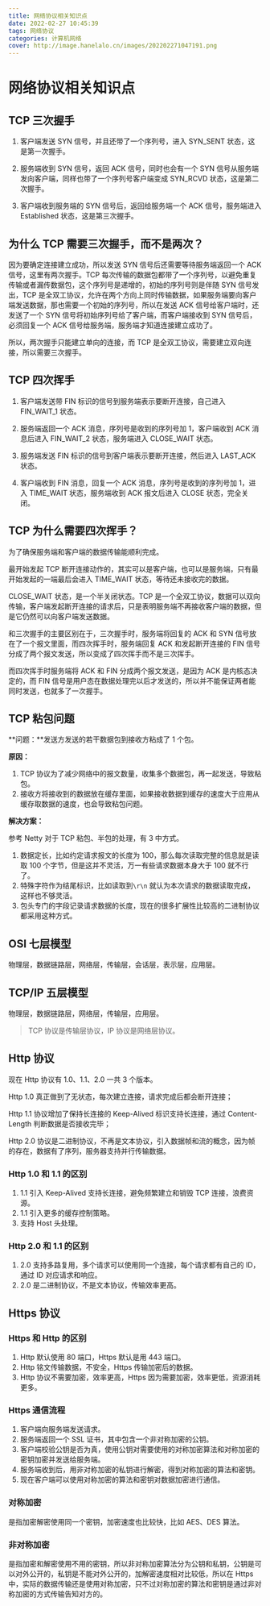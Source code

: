 ```yaml
---
title: 网络协议相关知识点
date: 2022-02-27 10:45:39
tags: 网络协议
categories: 计算机网络
cover: http://image.hanelalo.cn/images/202202271047191.png 
---
```


# 网络协议相关知识点

## TCP 三次握手

1. 客户端发送 SYN 信号，并且还带了一个序列号，进入 SYN_SENT 状态，这是第一次握手。

2. 服务端收到 SYN 信号，返回 ACK 信号，同时也会有一个 SYN 信号从服务端发向客户端，同样也带了一个序列号客户端变成 SYN_RCVD 状态，这是第二次握手。

3. 客户端收到服务端的 SYN 信号后，返回给服务端一个 ACK 信号，服务端进入 Established 状态，这是第三次握手。

## 为什么 TCP 需要三次握手，而不是两次？

因为要确定连接建立成功，所以发送 SYN 信号后还需要等待服务端返回一个 ACK 信号，这里有两次握手。TCP 每次传输的数据包都带了一个序列号，以避免重复传输或者漏传数据包，这个序列号是递增的，初始的序列号则是伴随 SYN 信号发出，TCP 是全双工协议，允许在两个方向上同时传输数据，如果服务端要向客户端发送数据，那也需要一个初始的序列号，所以在发送 ACK 信号给客户端时，还发送了一个 SYN 信号将初始序列号给了客户端，而客户端接收到 SYN 信号后，必须回复一个 ACK 信号给服务端，服务端才知道连接建立成功了。

所以，两次握手只能建立单向的连接，而 TCP 是全双工协议，需要建立双向连接，所以需要三次握手。

## TCP 四次挥手

1. 客户端发送带 FIN 标识的信号到服务端表示要断开连接，自己进入 FIN_WAIT_1 状态。

2. 服务端返回一个 ACK 消息，序列号是收到的序列号加 1，客户端收到 ACK 消息后进入 FIN_WAIT_2 状态，服务端进入 CLOSE_WAIT 状态。

3. 服务端发送 FIN 标识的信号到客户端表示要断开连接，然后进入 LAST_ACK 状态。

4. 客户端收到 FIN 消息，回复一个 ACK 消息，序列号是收到的序列号加 1，进入 TIME_WAIT 状态，服务端收到 ACK 报文后进入 CLOSE 状态，完全关闭。

## TCP 为什么需要四次挥手？

为了确保服务端和客户端的数据传输能顺利完成。

最开始发起 TCP 断开连接动作的，其实可以是客户端，也可以是服务端，只有最开始发起的一端最后会进入 TIME_WAIT 状态，等待还未接收完的数据。

CLOSE_WAIT 状态，是一个半关闭状态。TCP 是一个全双工协议，数据可以双向传输，客户端发起断开连接的请求后，只是表明服务端不再接收客户端的数据，但是它仍然可以向客户端发送数据。

和三次握手的主要区别在于，三次握手时，服务端将回复的 ACK 和 SYN 信号放在了一个报文里面，而四次挥手时，服务端回复 ACK 和发起断开连接的 FIN 信号分成了两个报文发送，所以变成了四次挥手而不是三次挥手。

而四次挥手时服务端将 ACK 和 FIN 分成两个报文发送，是因为 ACK 是内核态决定的，而 FIN 信号是用户态在数据处理完以后才发送的，所以并不能保证两者能同时发送，也就多了一次握手。

## TCP 粘包问题

**问题：**发送方发送的若干数据包到接收方粘成了 1 个包。

**原因：**

1. TCP 协议为了减少网络中的报文数量，收集多个数据包，再一起发送，导致粘包。
2. 接收方将接收到的数据放在缓存里面，如果接收数据到缓存的速度大于应用从缓存取数据的速度，也会导致粘包问题。

**解决方案：**

参考 Netty 对于 TCP 粘包、半包的处理，有 3 中方式。

1. 数据定长，比如约定请求报文的长度为 100，那么每次读取完整的信息就是读取 100 个字节，但是这并不灵活，万一有些请求数据本身大于 100 就不行了。
2. 特殊字符作为结尾标识，比如读取到`\r\n` 就认为本次请求的数据读取完成，这样也不够灵活。
3. 包头专门的字段记录请求数据的长度，现在的很多扩展性比较高的二进制协议都采用这种方式。

## OSI 七层模型

物理层，数据链路层，网络层，传输层，会话层，表示层，应用层。

## TCP/IP 五层模型

物理层，数据链路层，网络层，传输层，应用层。

> TCP 协议是传输层协议，IP 协议是网络层协议。

## Http 协议

现在 Http 协议有 1.0、1.1、2.0 一共 3 个版本。

Http 1.0 真正做到了无状态，每次建立连接，请求完成后都会断开连接；

Http 1.1 协议增加了保持长连接的 Keep-Alived 标识支持长连接，通过 Content-Length 判断数据是否接收完毕；

Http 2.0 协议是二进制协议，不再是文本协议，引入数据帧和流的概念，因为帧的存在，数据有了序列，服务器支持并行传输数据。

### Http 1.0 和 1.1 的区别

1. 1.1 引入 Keep-Alived 支持长连接，避免频繁建立和销毁 TCP 连接，浪费资源。
2. 1.1 引入更多的缓存控制策略。
3. 支持 Host 头处理。

### Http 2.0 和 1.1 的区别

1. 2.0 支持多路复用，多个请求可以使用同一个连接，每个请求都有自己的 ID，通过 ID 对应请求和响应。
2. 2.0 是二进制协议，不是文本协议，传输效率更高。

## Https 协议

### Https 和 Http 的区别

1. Http 默认使用 80 端口，Https 默认是用 443 端口。
2. Http 铭文传输数据，不安全，Https 传输加密后的数据。
3. Http 协议不需要加密，效率更高，Https 因为需要加密，效率更低，资源消耗更多。

### Https 通信流程

1. 客户端向服务端发送请求。
2. 服务端返回一个 SSL 证书，其中包含一个非对称加密的公钥。
3. 客户端校验公钥是否为真，使用公钥对需要使用的对称加密算法和对称加密的密钥加密并发送给服务端。
4. 服务端收到后，用非对称加密的私钥进行解密，得到对称加密的算法和密钥。
5. 现在客户端可以使用对称加密的算法和密钥对数据加密进行通信。

### 对称加密

是指加密解密使用同一个密钥，加密速度也比较快，比如 AES、DES 算法。

### 非对称加密

是指加密和解密使用不用的密钥，所以非对称加密算法分为公钥和私钥，公钥是可以对外公开的，私钥是不能对外公开的，加解密速度相对比较低，所以在 Https 中，实际的数据传输还是使用对称加密，只不过对称加密的算法和密钥是通过非对称加密的方式传输告知对方的。

